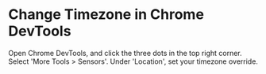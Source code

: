 # Change Timezone in Chrome DevTools

Open Chrome DevTools, and click the three dots in the top right corner. Select 'More
Tools > Sensors'. Under 'Location', set your timezone override.
